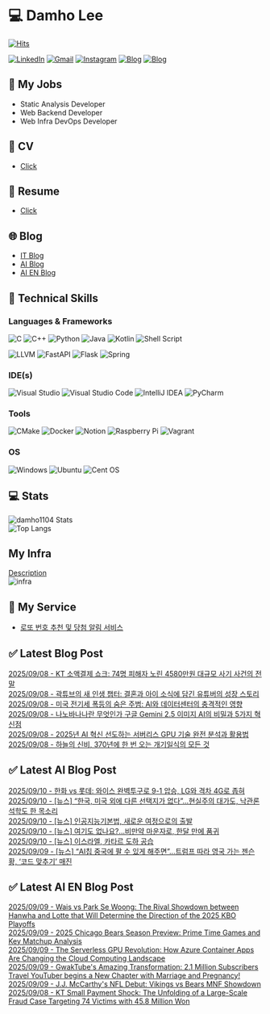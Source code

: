 
# 💻 Damho Lee

[![Hits](https://hits.seeyoufarm.com/api/count/incr/badge.svg?url=https%3A%2F%2Fgithub.com%2Fdamho1104&count_bg=%233D9CC8&title_bg=%23555555&icon=&icon_color=%23E7E7E7&title=hits&edge_flat=false)](https://hits.seeyoufarm.com)  

[![LinkedIn](https://img.shields.io/badge/Linkedin-%230077B5.svg?style=flat&logo=linkedin&logoColor=white)](https://www.linkedin.com/in/damho1104/)
[![Gmail](https://img.shields.io/badge/Gmail-D14836?style=flat&logo=gmail&logoColor=white)](mailto:damho1104@gmail.com)
[![Instagram](https://img.shields.io/badge/Instargram-%23E4405F.svg?style=flat&logo=Instagram&logoColor=white)](https://www.instagram.com/damho1104/)
[![Blog](https://img.shields.io/badge/Blog-%23000000.svg?style=flat&logo=Tistory&logoColor=white)](https://dmomo.co.kr/)
[![Blog](https://img.shields.io/badge/Blog-%23000000.svg?style=flat&logo=WordPress&logoColor=white)](https://blog.ai.dmomo.co.kr/)

## 📃 My Jobs
- Static Analysis Developer
- Web Backend Developer
- Web Infra DevOps Developer

## 📰 CV
- [Click](https://resume.dmomo.net/damho.lee/resume)  

## 📘 Resume
- [Click](https://damho1104.notion.site/8af3191b9815406d95708d9a0cea5a9e)  

## 🌐 Blog
- [IT Blog](https://dmomo.co.kr/)
- [AI Blog](https://blog.ai.dmomo.co.kr/)
- [AI EN Blog](https://ai.trend.dmomo.co.kr/)

## 💪 Technical Skills
### Languages & Frameworks
![C](https://img.shields.io/badge/c-%2300599C.svg?style=flat&logo=c&logoColor=white)
![C++](https://img.shields.io/badge/c++-%2300599C.svg?style=flat&logo=c%2B%2B&logoColor=white)
![Python](https://img.shields.io/badge/Python-3776AB.svg?&style=flat&logo=Python&logoColor=white)
![Java](https://img.shields.io/badge/java-%23ED8B00.svg?style=flat&logo=openjdk&logoColor=white)
![Kotlin](https://img.shields.io/badge/Kotlin-%237F52FF.svg?style=flat&logo=Kotlin&logoColor=white)
![Shell Script](https://img.shields.io/badge/Shell_script-%23121011.svg?style=flat&logo=gnu-bash&logoColor=white)  
  
![LLVM](https://img.shields.io/badge/LLVM/Clang-000B1D.svg?&style=flat&logo=LLVM&logoColor=white)
![FastAPI](https://img.shields.io/badge/FastAPI-005571?style=flat&logo=fastapi)
![Flask](https://img.shields.io/badge/Flask-%23000.svg?style=flat&logo=flask&logoColor=white)
![Spring](https://img.shields.io/badge/Springboot-%236DB33F.svg?style=flat&logo=spring&logoColor=white)
  
  
### IDE(s)
![Visual Studio](https://img.shields.io/badge/Visual%20Studio-5C2D91.svg?style=flat&logo=visual-studio&logoColor=white) 
![Visual Studio Code](https://img.shields.io/badge/Visual%20Studio%20Code-0078d7.svg?style=flat&logo=visual-studio-code&logoColor=white)
![IntelliJ IDEA](https://img.shields.io/badge/IntelliJIDEA-000000.svg?style=flat&logo=intellij-idea&logoColor=white) 
![PyCharm](https://img.shields.io/badge/PyCharm-143?style=flat&logo=pycharm&logoColor=black&color=black&labelColor=green) 


### Tools
![CMake](https://img.shields.io/badge/CMake-%23008FBA.svg?style=flat&logo=cmake&logoColor=white)
![Docker](https://img.shields.io/badge/docker-%230db7ed.svg?style=flat&logo=docker&logoColor=white)
![Notion](https://img.shields.io/badge/Notion-%23000000.svg?style=flat&logo=notion&logoColor=white)
![Raspberry Pi](https://img.shields.io/badge/-RaspberryPi-C51A4A?style=flat&logo=Raspberry-Pi)
![Vagrant](https://img.shields.io/badge/Vagrant-%231563FF.svg?style=flat&logo=vagrant&logoColor=white)


### OS
![Windows](https://img.shields.io/badge/Windows-0078D6?style=flat&logo=windows&logoColor=white)
![Ubuntu](https://img.shields.io/badge/Ubuntu-E95420?style=flat&logo=ubuntu&logoColor=white)
![Cent OS](https://img.shields.io/badge/Cent%20OS-002260?style=flat&logo=centos&logoColor=F0F0F0)


## :computer: Stats
![damho1104 Stats](https://github-readme-stats.vercel.app/api?username=damho1104&hide=issues&show_icons=true&show=prs_merged,prs_merged_percentage&theme=chartreuse-dark)  
![Top Langs](https://github-readme-stats.vercel.app/api/top-langs/?username=damho1104&layout=compact&theme=chartreuse-dark)


## My Infra
[Description](https://dmomo.co.kr/444)  
![infra](https://nextcloud.dmomo.net/apps/files_sharing/publicpreview/EtWDB9RaEXyf4FT?file=/&fileId=142416&x=6016&y=3384&a=true&etag=eee0bc0c4308201c786211582fdbc678)  





## 📣 My Service
- [로또 번호 추천 및 당첨 알림 서비스](https://lotto.dmomo.co.kr/)  


## ✅ Latest Blog Post

[2025/09/08 - KT 소액결제 쇼크: 74명 피해자 노린 4580만원 대규모 사기 사건의 전말](https://dmomo.co.kr/690) <br/>
[2025/09/08 - 곽튜브의 새 인생 챕터: 결혼과 아이 소식에 담긴 유튜버의 성장 스토리](https://dmomo.co.kr/689) <br/>
[2025/09/08 - 미국 전기세 폭등의 숨은 주범: AI와 데이터센터의 충격적인 영향](https://dmomo.co.kr/688) <br/>
[2025/09/08 - 나노바나나란 무엇인가 구글 Gemini 2.5 이미지 AI의 비밀과 5가지 혁신점](https://dmomo.co.kr/687) <br/>
[2025/09/08 - 2025년 AI 혁신 선도하는 서버리스 GPU 기술 완전 분석과 활용법](https://dmomo.co.kr/686) <br/>
[2025/09/08 - 하늘의 신비, 370년에 한 번 오는 개기일식의 모든 것](https://dmomo.co.kr/685) <br/>

## ✅ Latest AI Blog Post
[2025/09/10 - 한화 vs 롯데: 와이스 완벽투구로 9-1 압승, LG와 격차 4G로 좁혀](https://blog.ai.dmomo.co.kr/trend/9763) <br/>
[2025/09/10 - [뉴스] “한국, 미국 외에 다른 선택지가 없다”…현실주의 대가도, 낙관론 석학도 한 목소리](https://blog.ai.dmomo.co.kr/news/9758) <br/>
[2025/09/10 - [뉴스] 인공지능기본법, 새로운 여정으로의 출발](https://blog.ai.dmomo.co.kr/news/9755) <br/>
[2025/09/10 - [뉴스] 여기도 없나요?…비만약 마운자로, 한달 만에 품귀](https://blog.ai.dmomo.co.kr/news/9752) <br/>
[2025/09/10 - [뉴스] 이스라엘, 카타르 도하 공습](https://blog.ai.dmomo.co.kr/news/9749) <br/>
[2025/09/09 - [뉴스] “AI칩 중국에 팔 수 있게 해주면”…트럼프 따라 영국 가는 젠슨 황, ‘코드 맞추기’ 매진](https://blog.ai.dmomo.co.kr/news/9746) <br/>

## ✅ Latest AI EN Blog Post
[2025/09/09 - Wais vs Park Se Woong: The Rival Showdown between Hanwha and Lotte that Will Determine the Direction of the 2025 KBO Playoffs](https://ai.trend.dmomo.co.kr/2025/09/wais-vs-park-se-woong-rival-showdown.html) <br/>
[2025/09/09 - 2025 Chicago Bears Season Preview: Prime Time Games and Key Matchup Analysis](https://ai.trend.dmomo.co.kr/2025/09/2025-chicago-bears-season-preview-prime.html) <br/>
[2025/09/09 - The Serverless GPU Revolution: How Azure Container Apps Are Changing the Cloud Computing Landscape](https://ai.trend.dmomo.co.kr/2025/09/the-serverless-gpu-revolution-how-azure.html) <br/>
[2025/09/09 - GwakTube's Amazing Transformation: 2.1 Million Subscribers Travel YouTuber begins a New Chapter with Marriage and Pregnancy!](https://ai.trend.dmomo.co.kr/2025/09/gwaktubes-amazing-transformation-21.html) <br/>
[2025/09/09 - J.J. McCarthy's NFL Debut: Vikings vs Bears MNF Showdown](https://ai.trend.dmomo.co.kr/2025/09/jj-mccarthys-nfl-debut-vikings-vs-bears.html) <br/>
[2025/09/08 - KT Small Payment Shock: The Unfolding of a Large-Scale Fraud Case Targeting 74 Victims with 45.8 Million Won](https://ai.trend.dmomo.co.kr/2025/09/kt-small-payment-shock-unfolding-of.html) <br/>
